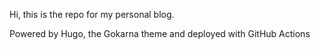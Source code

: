 Hi, this is the repo for my personal blog.

Powered by Hugo, the Gokarna theme and deployed with GitHub Actions